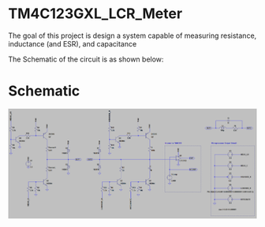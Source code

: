 # TM4C123GXL_LCR_Meter
The goal of this project is design a system capable of measuring resistance, inductance (and ESR), and capacitance

The Schematic of the circuit is as shown below:

# Schematic

![Schematic](./circuit/Schematic.png)
